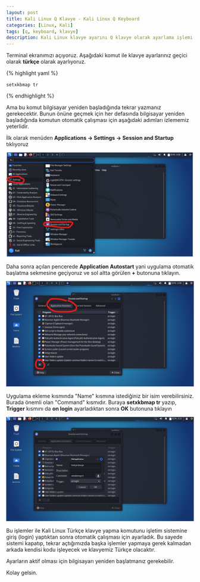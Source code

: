 ```yaml
---
layout: post
title: Kali Linux Q Klavye - Kali Linux Q Keyboard
categories: [Linux, Kali]
tags: [q, keyboard, klavye]
description: Kali Linux klavye ayarını Q klavye olarak ayarlama işlemi
---
```


Terminal ekranımızı açıyoruz. Aşağıdaki komut ile klavye ayarlarınız geçici olarak **türkçe** olarak ayarlıyoruz.

{% highlight yaml %}

    setxkbmap tr

{% endhighlight %}

Ama bu komut bilgisayar yeniden başladığında tekrar yazmanız gerekecektir.
Bunun önüne geçmek için her defasında bilgisayar yeniden başladığında komutun otomatik çalışması için aşağıdaki adımları izlememiz yeterlidir.

İlk olarak menüden **Applications -> Settings -> Session and Startup** tıklıyoruz


<img src="https://raw.githubusercontent.com/ferhatakbulut/ferhatakbulut.github.io/main/image/k1.png">


Daha sonra açılan pencerede **Application Autostart** yani uygulama otomatik başlatma sekmesine geçiyoruz ve sol altta görülen **+** butonuna tıklayın.


<img src="https://raw.githubusercontent.com/ferhatakbulut/ferhatakbulut.github.io/main/image/k2.png">


Uygulama ekleme kısmında "Name" kısmına istediğiniz bir isim verebilirsiniz. Burada önemli olan "Command" kısmıdır. Buraya **setxkbmap tr** yazıp, 
**Trigger** kısmını da **on login** ayarladıktan sonra **OK** butonuna tıklayın


<img src="https://raw.githubusercontent.com/ferhatakbulut/ferhatakbulut.github.io/main/image/k3.png">


Bu işlemler ile Kali Linux Türkçe klavye yapma komutunu işletim sistemine giriş (login) yaptıktan sonra otomatik çalışması için ayarladık. 
Bu sayede sistemi kapatıp, tekrar açtığımızda başka işlemler yapmaya gerek kalmadan arkada kendisi kodu işleyecek ve klavyemiz Türkçe olacaktır.

Ayarların aktif olması için bilgisayarı yeniden başlatmanız gerekebilir.

Kolay gelsin.

